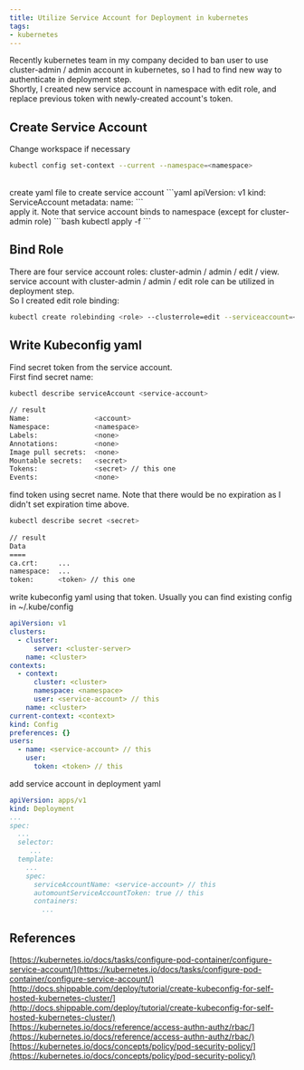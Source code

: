 ```yaml
---
title: Utilize Service Account for Deployment in kubernetes
tags:
- kubernetes
---
```


Recently kubernetes team in my company decided to ban user to use cluster-admin / admin account in kubernetes, so I had to find new way to authenticate in deployment step. <br>
Shortly, I created new service account in namespace with edit role, and replace previous token with newly-created account's token. 
## Create Service Account
Change workspace if necessary
```bash
kubectl config set-context --current --namespace=<namespace>
```
<br>
create yaml file to create service account
```yaml
apiVersion: v1
kind: ServiceAccount
metadata:
    name: <account-name>
```
<br>
apply it. Note that service account binds to namespace (except for cluster-admin role)
```bash
kubectl apply -f <filename>
```

## Bind Role
There are four service account roles: cluster-admin / admin / edit / view. <br>
service account with cluster-admin / admin / edit role can be utilized in deployment step. <br>
So I created edit role binding:
```bash
kubectl create rolebinding <role> --clusterrole=edit --serviceaccount=<namespace>:<service-account>
```
## Write Kubeconfig yaml
Find secret token from the service account.<br>
First find secret name:
```bash
kubectl describe serviceAccount <service-account>
 
// result
Name:                <account>
Namespace:           <namespace>
Labels:              <none>
Annotations:         <none>
Image pull secrets:  <none>
Mountable secrets:   <secret>
Tokens:              <secret> // this one
Events:              <none>
```

find token using secret name. Note that there would be no expiration as I didn't set expiration time above.
```bash
kubectl describe secret <secret>
 
// result
Data
====
ca.crt:     ...
namespace:  ...
token:      <token> // this one
```

write kubeconfig yaml using that token. Usually you can find existing config in ~/.kube/config
```yaml
apiVersion: v1
clusters:
  - cluster:
      server: <cluster-server>
    name: <cluster>
contexts:
  - context:
      cluster: <cluster>
      namespace: <namespace>
      user: <service-account> // this
    name: <cluster>
current-context: <context>
kind: Config
preferences: {}
users:
  - name: <service-account> // this
    user:
      token: <token> // this
```

add service account in deployment yaml
```yaml
apiVersion: apps/v1
kind: Deployment
...
spec:
  ...
  selector:
     ...
  template:
    ...
    spec:
      serviceAccountName: <service-account> // this
      automountServiceAccountToken: true // this
      containers:
        ...
```

## References

[https://kubernetes.io/docs/tasks/configure-pod-container/configure-service-account/](https://kubernetes.io/docs/tasks/configure-pod-container/configure-service-account/) <br>
[http://docs.shippable.com/deploy/tutorial/create-kubeconfig-for-self-hosted-kubernetes-cluster/](http://docs.shippable.com/deploy/tutorial/create-kubeconfig-for-self-hosted-kubernetes-cluster/)<br>
[https://kubernetes.io/docs/reference/access-authn-authz/rbac/](https://kubernetes.io/docs/reference/access-authn-authz/rbac/) <br>
[https://kubernetes.io/docs/concepts/policy/pod-security-policy/](https://kubernetes.io/docs/concepts/policy/pod-security-policy/)
